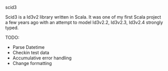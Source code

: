 scid3

Scid3 is a Id3v2 library written in Scala. It was one of my first Scala project a few years ago with an attempt to model Id3v2.2, Id3v2.3, Id3v2.4 strongly typed. 

TODO: 
- Parse Datetime
- Checkin test data
- Accumulative error handling 
- Change formatting 
